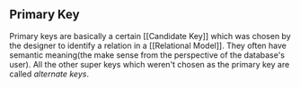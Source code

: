 ## Primary Key
Primary keys are basically a certain [[Candidate Key]] which was chosen by the designer to identify a relation in a [[Relational Model]]. They often have semantic meaning(the make sense from the perspective of the database's user). All the other super keys which weren't chosen as the primary key are called *alternate keys*. 